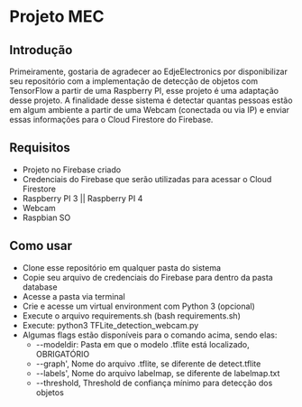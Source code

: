 # Projeto MEC
 
## Introdução
Primeiramente, gostaria de agradecer ao EdjeElectronics por disponibilizar seu repositório com a implementação de detecção de objetos com TensorFlow a partir de uma Raspberry PI, esse projeto é uma adaptação desse projeto.
A finalidade desse sistema é detectar quantas pessoas estão em algum ambiente a partir de uma Webcam (conectada ou via IP) e enviar essas informações para o Cloud Firestore do Firebase.
 
## Requisitos
- Projeto no Firebase criado
- Credenciais do Firebase que serão utilizadas para acessar o Cloud Firestore
- Raspberry PI 3 || Raspberry PI 4
- Webcam
- Raspbian SO
 
## Como usar
- Clone esse repositório em qualquer pasta do sistema
- Copie seu arquivo de credenciais do Firebase para dentro da pasta database
- Acesse a pasta via terminal
- Crie e acesse um virtual environment com Python 3 (opcional)
- Execute o arquivo requirements.sh (bash requirements.sh)
- Execute: python3 TFLite_detection_webcam.py
- Algumas flags estão disponíveis para o comando acima, sendo elas:
  - --modeldir: Pasta em que o modelo .tflite está localizado, OBRIGATÓRIO
  - --graph', Nome do arquivo .tflite, se diferente de detect.tflite
  - --labels', Nome do arquivo labelmap, se diferente de labelmap.txt
  - --threshold, Threshold de confiança mínimo para detecção dos objetos
 

